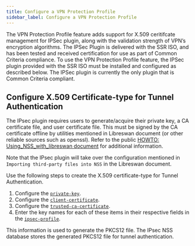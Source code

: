 ```yaml
---
title: Configure a VPN Protection Profile
sidebar_label: Configure a VPN Protection Profile
---
```

The VPN Protection Profile feature adds support for X.509 ceritifcate management for IPSec plugin, along with the validation strength of VPN’s encryption algorithms. The IPSec Plugin is delivered with the SSR ISO, and has been tested and received certification for use as part of Common Criteria compliance. To use the VPN Protection Profile feature, the IPSec plugin provided with the SSR ISO must be installed and configured as described below. The IPSec plugin is currently the only plugin that is Common Criteria compliant.

## Configure X.509 Certificate-type for Tunnel Authentication

The IPsec plugin requires users to generate/acquire their private key, a CA certificate file, and user certificate file. This must be signed by the CA certificate offline by utilities mentioned in Libreswan document (or other reliable sources such as openssl). Refer to the public [HOWTO: Using_NSS_with_libreswan document](https://libreswan.org/wiki/HOWTO:_Using_NSS_with_libreswan) for additional information. 

Note that the IPsec plugin will take over the configuration mentioned in `Importing third-party files into NSS` in the Libreswan document. 

Use the following steps to create the X.509 certificate-type for Tunnel Authentication. 

1. Configure the [`private-key`](#private-key).
2. Configure the [`client-certificate`](config_command_guide.md#configure-authority-client-certificate).
3. Configure the [`trusted-ca-certificate`](config_command_guide.md#configure-authority-trusted-ca-certificate).
4. Enter the key names for each of these items in their respective fields in the [`ipsec-profile`](#profiles).

This information is used to generate the PKCS12 file. The IPsec NSS database stores the generated PKCS12 file for tunnel authentication. 